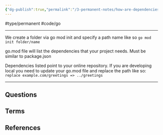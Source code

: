 ```yaml
---
{"dg-publish":true,"permalink":"/3-permanent-notes/how-are-dependencies-tracked-in-go/","created":"2023-08-03T06:50:10.966-05:00","updated":"2023-08-04T07:00:19.957-05:00"}
---
```


#type/permanent #code/go 

---
We create a folder via go mod init and specify a path name like so
`go mod init folder/name`

go.mod file will list the dependencies that your project needs.
Must be similar to package.json

Dependencies listed point to your online repository. If you are developing local you need to update your go.mod file and replace the path like so: 
`replace example.com/greetings => ../greetings`


---
## Questions
## Terms

## References